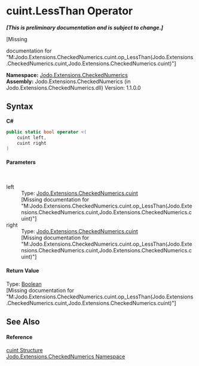 # cuint.LessThan Operator 
 _**\[This is preliminary documentation and is subject to change.\]**_

\[Missing <summary> documentation for "M:Jodo.Extensions.CheckedNumerics.cuint.op_LessThan(Jodo.Extensions.CheckedNumerics.cuint,Jodo.Extensions.CheckedNumerics.cuint)"\]

**Namespace:**&nbsp;<a href="N_Jodo_Extensions_CheckedNumerics">Jodo.Extensions.CheckedNumerics</a><br />**Assembly:**&nbsp;Jodo.Extensions.CheckedNumerics (in Jodo.Extensions.CheckedNumerics.dll) Version: 1.1.0.0

## Syntax

**C#**<br />
``` C#
public static bool operator <(
	cuint left,
	cuint right
)
```


#### Parameters
&nbsp;<dl><dt>left</dt><dd>Type: <a href="T_Jodo_Extensions_CheckedNumerics_cuint">Jodo.Extensions.CheckedNumerics.cuint</a><br />\[Missing <param name="left"/> documentation for "M:Jodo.Extensions.CheckedNumerics.cuint.op_LessThan(Jodo.Extensions.CheckedNumerics.cuint,Jodo.Extensions.CheckedNumerics.cuint)"\]</dd><dt>right</dt><dd>Type: <a href="T_Jodo_Extensions_CheckedNumerics_cuint">Jodo.Extensions.CheckedNumerics.cuint</a><br />\[Missing <param name="right"/> documentation for "M:Jodo.Extensions.CheckedNumerics.cuint.op_LessThan(Jodo.Extensions.CheckedNumerics.cuint,Jodo.Extensions.CheckedNumerics.cuint)"\]</dd></dl>

#### Return Value
Type: <a href="https://docs.microsoft.com/dotnet/api/system.boolean" target="_blank" rel="noopener noreferrer">Boolean</a><br />\[Missing <returns> documentation for "M:Jodo.Extensions.CheckedNumerics.cuint.op_LessThan(Jodo.Extensions.CheckedNumerics.cuint,Jodo.Extensions.CheckedNumerics.cuint)"\]

## See Also


#### Reference
<a href="T_Jodo_Extensions_CheckedNumerics_cuint">cuint Structure</a><br /><a href="N_Jodo_Extensions_CheckedNumerics">Jodo.Extensions.CheckedNumerics Namespace</a><br />